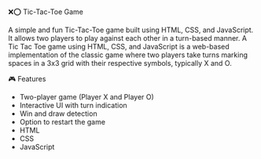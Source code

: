 
❌⭕ Tic-Tac-Toe Game

A simple and fun Tic-Tac-Toe game built using HTML, CSS, and JavaScript. It allows two players to play against each other in a turn-based manner.
A Tic Tac Toe game using HTML, CSS, and JavaScript is a web-based implementation of the classic game where two players take turns marking spaces in a 3x3 grid with their respective symbols, typically X and O.

 🎮 Features
- Two-player game (Player X and Player O)
- Interactive UI with turn indication
- Win and draw detection
- Option to restart the game
- HTML
- CSS
- JavaScript
